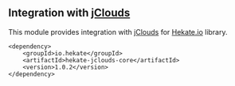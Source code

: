 ## Integration with [jClouds](http://jclouds.apache.org/)

This module provides integration with [jClouds](http://jclouds.apache.org/)
for [Hekate.io](https://github.com/hekate-io/hekate) library.
 
 ```
 <dependency>
     <groupId>io.hekate</groupId>
     <artifactId>hekate-jclouds-core</artifactId>
     <version>1.0.2</version>
 </dependency>
 ```
